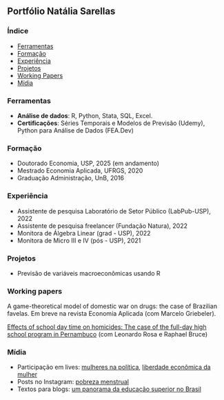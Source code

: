 ## Portfólio Natália Sarellas 

### Índice 
* [Ferramentas](#ferramentas)
* [Formação](#Formação)
* [Experiência](#experiência)
* [Projetos](#projetos)
* [Working Papers](#working-papers)
* [Mídia](#midia)

### Ferramentas
- **Análise de dados**: R, Python, Stata, SQL, Excel.
- **Certificações**: Séries Temporais e Modelos de Previsão (Udemy), Python para Análise de Dados (FEA.Dev)


### Formação
- Doutorado Economia, USP, 2025 (em andamento)
- Mestrado Economia Aplicada, UFRGS, 2020
- Graduação Administração, UnB, 2016


### Experiência 
- Assistente de pesquisa Laboratório de Setor Público (LabPub-USP), 2022
- Assistente de pesquisa freelancer (Fundação Natura), 2022
- Monitora de Álgebra Linear (grad - USP), 2022
- Monitora de Micro III e IV (pós - USP), 2021

### Projetos
- Previsão de variáveis macroeconômicas usando R 

### Working papers

A game-theoretical model of domestic war on drugs: the case of Brazilian favelas. Em breve na revista Economia Aplicada (com Marcelo Griebeler).

[Effects of school day time on homicides: The case of the full-day high school program in Pernambuco](https://vox.lacea.org/?q=abstract/effects_school_homicides) (com Leonardo Rosa e Raphael Bruce)

### Mídia
- Participação em lives: [mulheres na política](https://www.instagram.com/tv/CWBQhzngZid/?igshid=NTdlMDg3MTY=), [liberdade econômica da mulher](https://www.instagram.com/tv/Ca8YvEnAWN3/?igshid=NTdlMDg3MTY=)
- Posts no Instagram: [pobreza menstrual](https://www.instagram.com/p/CXMK4LjrPiO/?igshid=NTdlMDg3MTY=)
- Textos para blogs: [um panorama da educação superior no Brasil](https://economiadeservicos.com/tag/qualificacao/)
